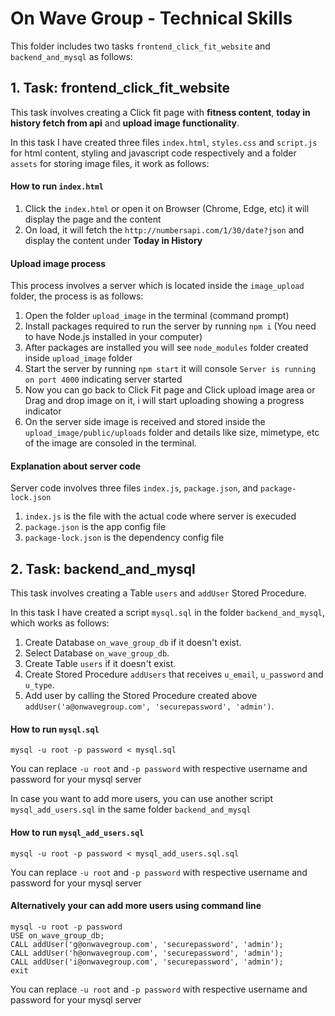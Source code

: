 # On Wave Group - Technical Skills

This folder includes two tasks `frontend_click_fit_website` and `backend_and_mysql` as follows:

## 1. Task: frontend_click_fit_website

This task involves creating a Click fit page with **fitness content**, **today in history fetch from api** and **upload image functionality**.

In this task I have created three files `index.html`, `styles.css` and `script.js` for html content, styling and javascript code respectively and a folder `assets` for storing image files, it work as follows:

#### How to run `index.html`

1. Click the `index.html` or open it on Browser (Chrome, Edge, etc) it will display the page and the content
2. On load, it will fetch the `http://numbersapi.com/1/30/date?json`  and display the content under **Today in History**

#### Upload image process

This process involves a server which is located inside the `image_upload` folder, the process is as follows:

1. Open the folder `upload_image` in the terminal (command prompt)
2. Install packages required to run the server by running `npm i` (You need to have Node.js installed in your computer)
3. After packages are installed you will see `node_modules` folder created inside `upload_image` folder
4. Start the server by running `npm start` it will console `Server is running on port 4000` indicating server started
5. Now you can go back to Click Fit page and Click upload image area or Drag and drop image on it, i will start uploading showing a progress indicator
6. On the server side image is received and stored inside the `upload_image/public/uploads` folder and details like size, mimetype, etc of the image are consoled in the terminal.

#### Explanation about server code

Server code involves three files `index.js`, `package.json`, and `package-lock.json`

1. `index.js` is the file with the actual code where server is execuded
2. `package.json` is the app config file
3. `package-lock.json` is the dependency config file

## 2. Task: backend_and_mysql

This task involves creating a Table `users` and `addUser` Stored Procedure.

In this task I have created a script `mysql.sql` in the folder `backend_and_mysql`, which works as follows:

1. Create Database `on_wave_group_db` if it doesn't exist.
2. Select Database `on_wave_group_db`.
3. Create Table `users` if it doesn't exist.
4. Create Stored Procedure `addUsers` that receives `u_email`, `u_password` and `u_type`.
5. Add user by calling the Stored Procedure created above `addUser('a@onwavegroup.com', 'securepassword', 'admin')`.

#### How to run `mysql.sql`
```
mysql -u root -p password < mysql.sql
```
You can replace `-u root` and `-p password` with respective username and password for your mysql server

In case you want to add more users, you can use another script `mysql_add_users.sql` in the same folder `backend_and_mysql`

#### How to run `mysql_add_users.sql`
```
mysql -u root -p password < mysql_add_users.sql.sql
```
You can replace `-u root` and `-p password` with respective username and password for your mysql server

#### Alternatively your can add more users using command line
```
mysql -u root -p password
USE on_wave_group_db;
CALL addUser('g@onwavegroup.com', 'securepassword', 'admin');
CALL addUser('h@onwavegroup.com', 'securepassword', 'admin');
CALL addUser('i@onwavegroup.com', 'securepassword', 'admin');
exit
```
You can replace `-u root` and `-p password` with respective username and password for your mysql server